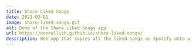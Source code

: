 ```yaml
---
title: Share Liked Songs
date: 2021-03-01
image: share-liked-songs.gif
alt: Demo of the Share Liked Songs app
url: https://nonnullish.github.io/share-liked-songs/
description: Web app that copies all the liked songs on Spotify onto a public playlist.
---
```

